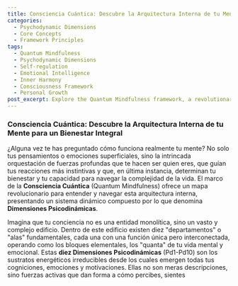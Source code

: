 ```yaml
---
title: Consciencia Cuántica: Descubre la Arquitectura Interna de tu Mente para un Bienestar Integral
categories:
  - Psychodynamic Dimensions
  - Core Concepts
  - Framework Principles
tags:
  - Quantum Mindfulness
  - Psychodynamic Dimensions
  - Self-regulation
  - Emotional Intelligence
  - Inner Harmony
  - Consciousness Framework
  - Personal Growth
post_excerpt: Explore the Quantum Mindfulness framework, a revolutionary map of your mind's internal architecture. This post delves into the ten Psychodynamic Dimensions, highlighting how their dynamic interplay shapes your experience and offers a path to profound self-mastery and holistic well-being.
---
```


### Consciencia Cuántica: Descubre la Arquitectura Interna de tu Mente para un Bienestar Integral

¿Alguna vez te has preguntado cómo funciona realmente tu mente? No solo tus pensamientos o emociones superficiales, sino la intrincada orquestación de fuerzas profundas que te hacen ser quien eres, que guían tus reacciones más instintivas y que, en última instancia, determinan tu bienestar y tu capacidad para navegar la complejidad de la vida. El marco de la **Consciencia Cuántica** (Quantum Mindfulness) ofrece un mapa revolucionario para entender y navegar esta arquitectura interna, presentando un sistema dinámico compuesto por lo que denomina **Dimensiones Psicodinámicas**.

Imagina que tu conciencia no es una entidad monolítica, sino un vasto y complejo edificio. Dentro de este edificio existen diez "departamentos" o "alas" fundamentales, cada una con una función única pero interconectada, operando como los bloques elementales, los "quanta" de tu vida mental y emocional. Estas **diez Dimensiones Psicodinámicas** (Pd1-Pd10) son los sustratos energéticos irreducibles desde los cuales emergen todas tus cogniciones, emociones y motivaciones. Ellas no son meras descripciones, sino fuerzas activas que dan forma a cómo percibes, sientes